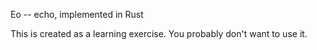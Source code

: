 Eo -- echo, implemented in Rust

This is created as a learning exercise. You probably don't want to use it.
